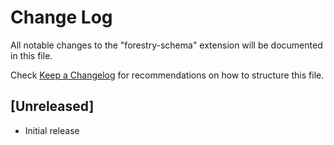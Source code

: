 # Change Log

All notable changes to the "forestry-schema" extension will be documented in this file.

Check [Keep a Changelog](http://keepachangelog.com/) for recommendations on how to structure this file.

## [Unreleased]

- Initial release